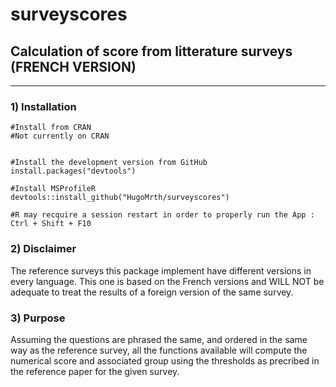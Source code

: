 # surveyscores

## Calculation of score from litterature surveys (FRENCH VERSION)
  
  
***

 ### 1) Installation

```
#Install from CRAN 
#Not currently on CRAN

  
#Install the development version from GitHub  
install.packages("devtools")

#Install MSProfileR
devtools::install_github("HugoMrth/surveyscores")

#R may recquire a session restart in order to properly run the App : Ctrl + Shift + F10
```

### 2) Disclaimer

The reference surveys this package implement have different versions in every language. This one is based on the French versions and WILL NOT be adequate to treat the results of a foreign version of the same survey.

  
### 3) Purpose

Assuming the questions are phrased the same, and ordered in the same way as the reference survey, all the functions available will compute the numerical score and associated group using the thresholds as precribed
in the reference paper for the given survey.




